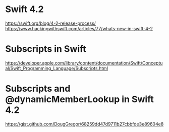 # Swift 4.2

https://swift.org/blog/4-2-release-process/
https://www.hackingwithswift.com/articles/77/whats-new-in-swift-4-2

# Subscripts in Swift

https://developer.apple.com/library/content/documentation/Swift/Conceptual/Swift_Programming_Language/Subscripts.html

# Subscripts and @dynamicMemberLookup in Swift 4.2

https://gist.github.com/DougGregor/68259dd47d9711b27cbbfde3e89604e8
